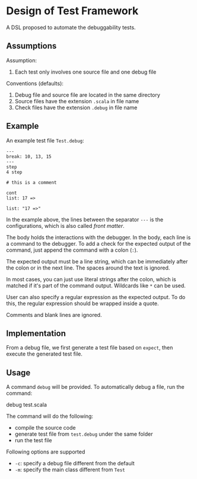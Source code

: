 # Design of Test Framework

A DSL proposed to automate the debuggability tests.

## Assumptions

Assumption:

1. Each test only involves one source file and one debug file

Conventions (defaults):

1. Debug file and source file are located in the same directory
1. Source files have the extension `.scala` in file name
1. Check files have the extension `.debug` in file name

## Example

An example test file `Test.debug`:

```
---
break: 10, 13, 15
---
step
4 step

# this is a comment

cont
list: 17 =>

list: "17 =>"
```

In the example above, the lines between the separator `---` is the configurations,
which is also called *front matter*.


The body holds the interactions with the debugger.
In the body, each line is a command to the debugger. To add a check for the
expected output of the command, just append the command with a colon (`:`).

The expected output must be a line string, which can be immediately after the
colon or in the next line. The spaces around the text is ignored.

In most cases, you can just use literal strings after the colon, which is
matched if it's part of the command output. Wildcards like `*` can be used.

User can also specify a regular expression as the expected output. To do this,
the regular expression should be wrapped inside a quote.

Comments and blank lines are ignored.

## Implementation

From a debug file, we first generate a test file based on `expect`, then execute the generated test file.

## Usage

A command `debug` will be provided. To automatically debug a file, run the command:

   debug test.scala

The command will do the following:

- compile the source code
- generate test file from `test.debug` under the same folder
- run the test file

Following options are supported

- `-c`: specify a debug file different from the default
- `-m`: specify the main class different from `Test`

